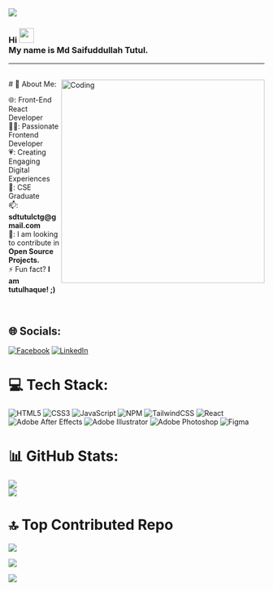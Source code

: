 <!-- banner -->
<img src="https://tutulhaque.me/wp-content/uploads/2023/12/tutul-banner.png">

<h3>Hi <img src="https://github.com/TheDudeThatCode/TheDudeThatCode/blob/master/Assets/Hi.gif" width="29px"><br>My name is Md Saifuddullah Tutul.</h3>
<hr>
<br>
<img align="right" alt="Coding" width="400" src="https://tutulhaque.me/wp-content/uploads/2023/12/side.gif">
<!-- My Details -->
# 💫 About Me:
<p>🌐: Front-End React Developer<br>👨‍💻: Passionate Frontend Developer <br>💗: Creating Engaging Digital Experiences <br>🏫: CSE Graduate<br>📫: <b>sdtutulctg@gmail.com</b><br>👀: I am looking to contribute in <b>Open Source Projects.</b><br>⚡ Fun fact? <b>I am tutulhaque! ;)</b></p><br>


<!-- My Social Handles -->

## 🌐 Socials:
[![Facebook](https://img.shields.io/badge/Facebook-%231877F2.svg?logo=Facebook&logoColor=white)](https://facebook.com/amajaying1) [![LinkedIn](https://img.shields.io/badge/LinkedIn-%230077B5.svg?logo=linkedin&logoColor=white)](https://linkedin.com/in/amajaying)
<br>
<!-- Languages and Tools I use  -->
# 💻 Tech Stack:
![HTML5](https://img.shields.io/badge/html5-%23E34F26.svg?style=for-the-badge&logo=html5&logoColor=white) ![CSS3](https://img.shields.io/badge/css3-%231572B6.svg?style=for-the-badge&logo=css3&logoColor=white) ![JavaScript](https://img.shields.io/badge/javascript-%23323330.svg?style=for-the-badge&logo=javascript&logoColor=%23F7DF1E) ![NPM](https://img.shields.io/badge/NPM-%23000000.svg?style=for-the-badge&logo=npm&logoColor=white) ![TailwindCSS](https://img.shields.io/badge/tailwindcss-%2338B2AC.svg?style=for-the-badge&logo=tailwind-css&logoColor=white) ![React](https://img.shields.io/badge/react-%2320232a.svg?style=for-the-badge&logo=react&logoColor=%2361DAFB) ![Adobe After Effects](https://img.shields.io/badge/Adobe%20After%20Effects-9999FF.svg?style=for-the-badge&logo=Adobe%20After%20Effects&logoColor=white) ![Adobe Illustrator](https://img.shields.io/badge/adobeillustrator-%23FF9A00.svg?style=for-the-badge&logo=adobeillustrator&logoColor=white) ![Adobe Photoshop](https://img.shields.io/badge/adobephotoshop-%2331A8FF.svg?style=for-the-badge&logo=adobephotoshop&logoColor=white) 	![Figma](https://img.shields.io/badge/figma-%23F24E1E.svg?style=for-the-badge&logo=figma&logoColor=white)

# 📊 GitHub Stats:
![](https://github-readme-stats.vercel.app/api?username=tutulhaque&theme=dark&hide_border=true&include_all_commits=true&count_private=true)<br/>
![](https://github-readme-streak-stats.herokuapp.com/?user=tutulhaque&theme=dark&hide_border=true)<br/>

# 🔝 Top Contributed Repo
![](https://github-contributor-stats.vercel.app/api?username=tutulhaque&limit=5&theme=dark&combine_all_yearly_contributions=true)



[![](https://visitcount.itsvg.in/api?id=amajaying&icon=4&color=12)](https://visitcount.itsvg.in)
<!-- Footer -->

<img src="https://tutulhaque.me/wp-content/uploads/2023/12/Footer.jpg">
